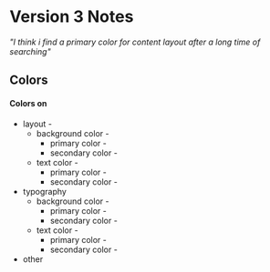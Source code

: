 # **Version 3 Notes**

*"I think i find  a primary color for content layout after a long time of searching"*


## **Colors**
#### **Colors on**
-   layout -
    - background color -
        - primary color - 
        - secondary color -
    - text color - 
        - primary color - 
        - secondary color -
- typography
    - background color - 
        - primary color - 
        - secondary color -
    - text color -
        - primary color -
        - secondary color -
- other